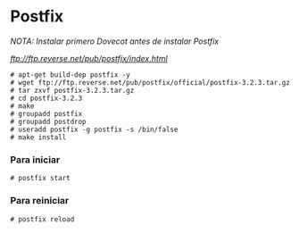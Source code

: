 # Postfix

*NOTA: Instalar primero Dovecot antes de instalar Postfix*

*ftp://ftp.reverse.net/pub/postfix/index.html*

```
# apt-get build-dep postfix -y
# wget ftp://ftp.reverse.net/pub/postfix/official/postfix-3.2.3.tar.gz
# tar zxvf postfix-3.2.3.tar.gz
# cd postfix-3.2.3
# make
# groupadd postfix
# groupadd postdrop
# useradd postfix -g postfix -s /bin/false
# make install
```

### Para iniciar

`# postfix start`

### Para reiniciar

`# postfix reload`
